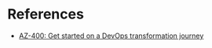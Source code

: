 # References

- [AZ-400: Get started on a DevOps transformation journey](https://learn.microsoft.com/en-us/training/paths/az-400-get-started-devops-transformation-journey/)